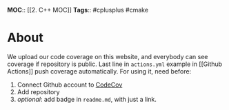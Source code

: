 **MOC**:: [[2. C++ MOC]]
**Tags**:: #cplusplus #cmake 

# About
We upload our code coverage on this website, and everybody can see coverage if repository is public. Last line in `actions.yml` example in [[Github Actions]] push coverage automatically.
For using it, need before:
1. Connect Github account to [CodeCov](https://about.codecov.io)
2. Add repository
3. _optional_: add badge in `readme.md`, with just a link.